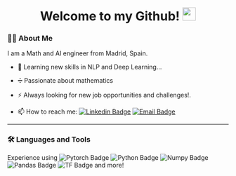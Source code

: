 <h1 align="center">
  Welcome to my Github! 
  <img src="https://media.giphy.com/media/du3J3cXyzhj75IOgvA/giphy.gif" width="30"/>
</h1>


### :man_technologist: About Me 
I am a Math and AI engineer from Madrid, Spain.

- 👯 Learning new skills in NLP and Deep Learning...

- ➗ Passionate about mathematics
  
- :zap: Always looking for new job opportunities and challenges!.

- :mailbox: How to reach me: [![Linkedin Badge](https://img.shields.io/badge/-LinkedIn-blue?style=for-the-badge&logo=Linkedin&logoColor=white)](https://www.linkedin.com/in/miguel-ara-adanez/) [![Email Badge](https://img.shields.io/badge/Outlook-D14836?style=for-the-badge&logo=gmail&logoColor=white)](mailto:miguelaraadanez17@outlook.es) 

---
  
### :hammer_and_wrench: Languages and Tools
Experience using ![Pytorch Badge](https://img.shields.io/badge/PyTorch-EE4C2C?style=flat&logo=PyTorch&logoColor=white) ![Python Badge](	https://img.shields.io/badge/Python-FFD43B?style=flat&logo=python&logoColor=blue) ![Numpy Badge](https://img.shields.io/badge/Numpy-777BB4?style=flat&logo=numpy&logoColor=white) ![Pandas Badge](https://img.shields.io/badge/Pandas-2C2D72?style=flat&logo=pandas&logoColor=white) ![TF Badge](https://img.shields.io/badge/TensorFlow-FF6F00?style=flat&logo=TensorFlow&logoColor=white) and more!
